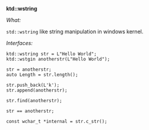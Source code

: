 **ktd::wstring**

*What:*

```std::wstring``` like string manipulation in windows kernel.

*Interfaces:*

```
ktd::wstring str = L"Hello World";
ktd::wstgin anotherstr(L"Hello World");

str = anotherstr;
auto Length = str.length();

str.push_back(L'k');
str.append(anotherstr);

str.find(anotherstr);

str == anotherstr;

const wchar_t *internal = str.c_str();
```
